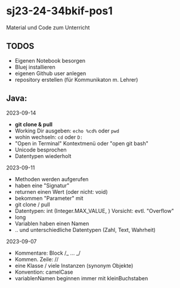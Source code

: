 # sj23-24-34bkif-pos1

Material und Code zum Unterricht

## TODOS

-   Eigenen Notebook besorgen
-   Bluej installieren
-   eigenen Github user anlegen
-   repository erstellen (für Kommunikaton m. Lehrer)

## Java:
2023-09-14

- **git clone & pull**
- Working Dir ausgeben: `echo %cd%` oder `pwd`
- wohin wechseln: `cd` oder `D:`
- "Open in Terminal" Kontextmenü oder "open git bash"
- Unicode besprochen
- Datentypen wiederholt

2023-09-11

-   Methoden werden aufgerufen
-   haben eine "Signatur"
-   returnen einen Wert (oder nicht: void)
-   bekommen "Parameter" mit
-   git clone / pull
-   Datentypen: int (Integer.MAX_VALUE, ) Vorsicht: evtl. "Overflow"
-   long
-   Variablen haben einen Namen
-   .. und unterschiedliche Datentypen (Zahl, Text, Wahrheit)

2023-09-07

-   Kommentare: Block /_ ... _/
-   Kommen. Zeile: //
-   eine Klasse / viele Instanzen (synonym Objekte)
-   Konvention: camelCase
-   variablenNamen beginnen immer mit kleinBuchstaben
